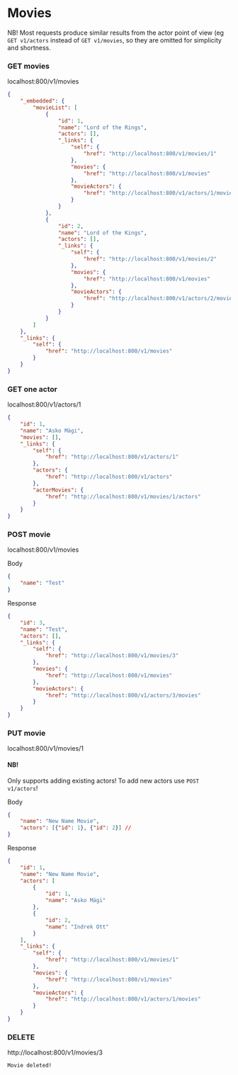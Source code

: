 # Movies

NB! Most requests produce similar results from the actor point of view (eg `GET v1/actors` instead of `GET v1/movies`, so they are omitted for simplicity and shortness.

### GET movies

localhost:800/v1/movies

```json
{
    "_embedded": {
        "movieList": [
            {
                "id": 1,
                "name": "Lord of the Rings",
                "actors": [],
                "_links": {
                    "self": {
                        "href": "http://localhost:800/v1/movies/1"
                    },
                    "movies": {
                        "href": "http://localhost:800/v1/movies"
                    },
                    "movieActors": {
                        "href": "http://localhost:800/v1/actors/1/movies"
                    }
                }
            },
            {
                "id": 2,
                "name": "Lord of the Kings",
                "actors": [],
                "_links": {
                    "self": {
                        "href": "http://localhost:800/v1/movies/2"
                    },
                    "movies": {
                        "href": "http://localhost:800/v1/movies"
                    },
                    "movieActors": {
                        "href": "http://localhost:800/v1/actors/2/movies"
                    }
                }
            }
        ]
    },
    "_links": {
        "self": {
            "href": "http://localhost:800/v1/movies"
        }
    }
}
```

### GET one actor
localhost:800/v1/actors/1

```json
{
    "id": 1,
    "name": "Asko Mägi",
    "movies": [],
    "_links": {
        "self": {
            "href": "http://localhost:800/v1/actors/1"
        },
        "actors": {
            "href": "http://localhost:800/v1/actors"
        },
        "actorMovies": {
            "href": "http://localhost:800/v1/movies/1/actors"
        }
    }
}
```

### POST movie
localhost:800/v1/movies

Body
```json
{
    "name": "Test"
}
```

Response
```json
{
    "id": 3,
    "name": "Test",
    "actors": [],
    "_links": {
        "self": {
            "href": "http://localhost:800/v1/movies/3"
        },
        "movies": {
            "href": "http://localhost:800/v1/movies"
        },
        "movieActors": {
            "href": "http://localhost:800/v1/actors/3/movies"
        }
    }
}
```

### PUT movie
localhost:800/v1/movies/1

#### NB!
Only supports adding existing actors! To add new actors use `POST v1/actors`!

Body
```json
{
    "name": "New Name Movie",
    "actors": [{"id": 1}, {"id": 2}] //
}
```

Response
```json
{
    "id": 1,
    "name": "New Name Movie",
    "actors": [
        {
            "id": 1,
            "name": "Asko Mägi"
        },
        {
            "id": 2,
            "name": "Indrek Ott"
        }
    ],
    "_links": {
        "self": {
            "href": "http://localhost:800/v1/movies/1"
        },
        "movies": {
            "href": "http://localhost:800/v1/movies"
        },
        "movieActors": {
            "href": "http://localhost:800/v1/actors/1/movies"
        }
    }
}
```

### DELETE
http://localhost:800/v1/movies/3

```
Movie deleted!
```
